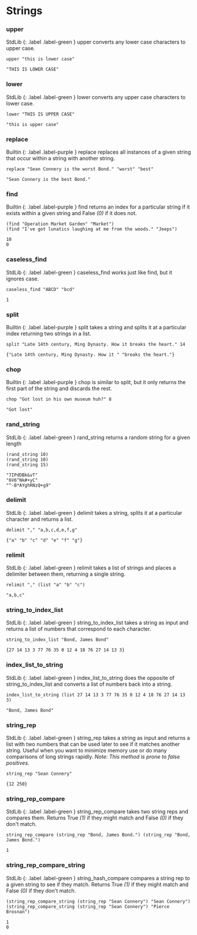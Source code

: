 # Strings

### upper
StdLib
{: .label .label-green }
upper converts any lower case characters to upper case.
```
upper "this is lower case"
```
```
"THIS IS LOWER CASE"
```

### lower
StdLib
{: .label .label-green }
lower converts any upper case characters to lower case.
```
lower "THIS IS UPPER CASE"
```
```
"this is upper case"
```

### replace
Builtin 
{: .label .label-purple }
replace replaces all instances of a given string that occur within a string with another string.
```
replace "Sean Connery is the worst Bond." "worst" "best"
```
```
"Sean Connery is the best Bond."
```

### find
Builtin 
{: .label .label-purple }
find returns an index for a particular string if it exists within a given string and False _(0)_ if it does not.
```
(find "Operation Market Garden" "Market")
(find "I've got lunatics laughing at me from the woods." "Jeeps")
```
```
10
0
```

### caseless_find
StdLib
{: .label .label-green }
caseless_find works just like find, but it ignores case.
```
caseless_find "ABCD" "bcd"
```
```
1
```

### split
Builtin 
{: .label .label-purple }
split takes a string and splits it at a particular index returning two strings in a list.
```
split "Late 14th century, Ming Dynasty. How it breaks the heart." 14
```
```
{"Late 14th century, Ming Dynasty. How it " "breaks the heart."}
```

### chop 
Builtin 
{: .label .label-purple }
chop is similar to split, but it only returns the first part of the string and discards the rest.
```
chop "Got lost in his own museum huh?" 8
```
```
"Got lost"
```

### rand_string 
StdLib
{: .label .label-green }
rand_string returns a random string for a given length
```
(rand_string 10)
(rand_string 10)
(rand_string 15)
```
```
"7IPdDBk&vT"
"6V6^Nk#+yC"
"^-B*AYghRNzQ+g9"
```

### delimit
StdLib
{: .label .label-green }
delimit takes a string, splits it at a particular character and returns a list. 
```
delimit "," "a,b,c,d,e,f,g"
```
```
{"a" "b" "c" "d" "e" "f" "g"}
```

### relimit
StdLib
{: .label .label-green }
relimit takes a list of strings and places a delimiter between them, returning a single string.
```
relimit "," (list "a" "b" "c")
```
```
"a,b,c"
```

### string_to_index_list
StdLib
{: .label .label-green }
string_to_index_list takes a string as input and returns a list of numbers that correspond to each character.
```
string_to_index_list "Bond, James Bond"
```
```
{27 14 13 3 77 76 35 0 12 4 18 76 27 14 13 3}
```

### index_list_to_string
StdLib
{: .label .label-green }
index_list_to_string does the opposite of string_to_index_list and converts a list of numbers back into a string.
```
index_list_to_string (list 27 14 13 3 77 76 35 0 12 4 18 76 27 14 13 3)
```
```
"Bond, James Bond"
```

### string_rep
StdLib
{: .label .label-green }
string_rep takes a string as input and returns a list with two numbers that can be used later to see if it matches another string. Useful when you want to minimize memory use or do many comparisons of long strings rapidly. _Note: This method is prone to false positives._
```
string_rep "Sean Connery"
```
```
{12 250}
```

### string_rep_compare
StdLib
{: .label .label-green }
string_rep_compare takes two string reps and compares them. Returns True _(1)_ if they might match and False _(0)_ if they don't match.
```
string_rep_compare (string_rep "Bond, James Bond.") (string_rep "Bond, James Bond.")
```
```
1
```
### string_rep_compare_string
StdLib
{: .label .label-green }
string_hash_compare compares a string rep to a given string to see if they match. Returns True _(1)_ if they might match and False _(0)_ if they don't match.
```
(string_rep_compare_string (string_rep "Sean Connery") "Sean Connery")
(string_rep_compare_string (string_rep "Sean Connery") "Pierce Brosnan")
```
```
1
0
```